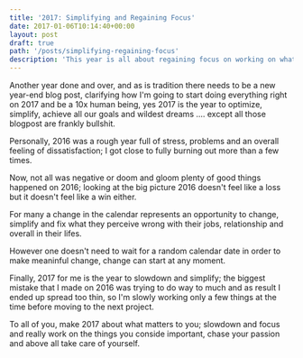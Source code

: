 ```yaml
---
title: '2017: Simplifying and Regaining Focus'
date: 2017-01-06T10:14:40+00:00
layout: post
draft: true
path: '/posts/simplifying-regaining-focus'
description: 'This year is all about regaining focus on working on what is important'
---
```


Another year done and over, and as is tradition there needs to be a new year-end blog post, clarifying how I'm going to start doing everything right on 2017 and be a 10x human being, yes 2017 is the year to optimize, simplify, achieve all our goals and wildest dreams .... except all those blogpost are frankly bullshit.

Personally, 2016 was a rough year full of stress, problems and an overall feeling of dissatisfaction; I got close to fully burning out more than a few times.

Now, not all was negative or doom and gloom plenty of good things happened on 2016; looking at the big picture 2016 doesn't feel like a loss but it doesn't feel like a win either.

For many a change in the calendar represents an opportunity to change, simplify and fix what they perceive wrong with their jobs, relationship and overall in their lifes.

However one doesn't need to wait for a random calendar date in order to make meaninful change, change can start at any moment.

Finally, 2017 for me is the year to slowdown and simplify; the biggest mistake that I made on 2016 was trying to do way to much and as result I ended up spread too thin, so I'm slowly working only a few things at the time before moving to the next project.

To all of you, make 2017 about what matters to you; slowdown and focus and really work on the things you conside important, chase your passion and above all take care of yourself.
